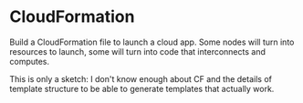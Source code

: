 # CloudFormation
Build a CloudFormation file to launch a cloud app.
Some nodes will turn into resources to launch,
some will turn into code that interconnects and computes.

This is only a sketch: I don't know enough about CF and the details of template 
structure to be able to generate templates that actually work.